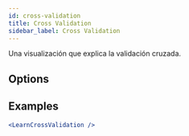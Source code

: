 ```yaml
---
id: cross-validation
title: Cross Validation
sidebar_label: Cross Validation
---
```


Una visualización que explica la validación cruzada.

## Options



## Examples

```jsx live
<LearnCrossValidation />
```


